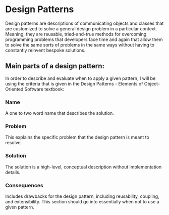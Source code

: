 # Design Patterns

Design patterns are descriptions of communicating objects and classes that are
customized to solve a general design problem in a particular context. Meaning,
they are reusable, tried-and-true methods for overcoming programming problems
that developers face time and again that allow them to solve the same sorts of
problems in the same ways without having to constantly reinvent bespoke
solutions.

## Main parts of a design pattern:

In order to describe and evaluate when to apply a given pattern, I will be using
the criteria that is given in the Design Patterns - Elements of Object-Oriented
Software textbook:

### Name

A one to two word name that describes the solution.

### Problem

This explains the specific problem that the design pattern is meant to resolve.

### Solution

The solution is a high-level, conceptual description without implementation
details.

### Consequences

Includes drawbacks for the design pattern, including reusability, coupling, and
extensibility. This section should go into essentially when not to use a given
pattern.
